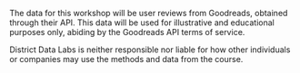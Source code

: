 The data for this workshop will be user reviews from Goodreads, obtained through their API. This data will be used for illustrative and educational purposes only, abiding by the Goodreads API terms of service. 

District Data Labs is neither responsible nor liable for how other individuals or companies may use the methods and data from the course. 

